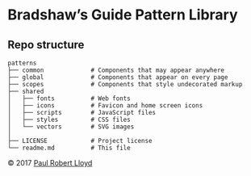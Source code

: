 # Bradshaw’s Guide Pattern Library

## Repo structure

```
patterns
├── common             # Components that may appear anywhere
├── global             # Components that appear on every page
├── scopes             # Components that style undecorated markup
├── shared
│   ├── fonts          # Web fonts
│   ├── icons          # Favicon and home screen icons
│   ├── scripts        # JavaScript files
│   ├── styles         # CSS files
│   └── vectors        # SVG images
│
├── LICENSE            # Project license
└── readme.md          # This file
```

© 2017 [Paul Robert Lloyd](https://paulrobertlloyd.com)
